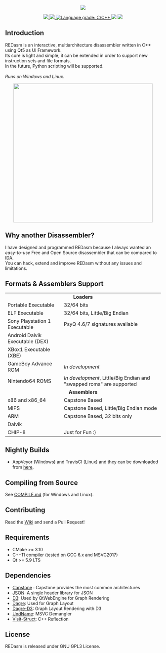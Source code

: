 <p align="center">
  <img src="https://raw.githubusercontent.com/REDasmOrg/REDasm/master/artwork/logo_readme_20190204.png"/>
  <p align="center">
    <a href="https://travis-ci.org/REDasmOrg/REDasm">
      <img src="https://img.shields.io/travis/REDasmOrg/REDasm.svg?style=flat-square&logo=travis">
    </a>
    <a href="https://ci.appveyor.com/project/Dax89/redasm">
      <img src="https://img.shields.io/appveyor/ci/Dax89/redasm.svg?style=flat-square&logo=appveyor">
    </a>
    <a href="https://lgtm.com/projects/g/REDasmOrg/REDasm/context:cpp">
      <img alt="Language grade: C/C++" src="https://img.shields.io/lgtm/grade/cpp/g/REDasmOrg/REDasm.svg?logo=lgtm&logoWidth=18">
    </a>
    <img src="https://img.shields.io/badge/license-GPL3-8e725e.svg?style=flat-square">
    <a href="https://github.com/ellerbrock/open-source-badges/">
      <img src="https://badges.frapsoft.com/os/v1/open-source.png?v=103">
    </a>
  </p>
</p>

## Introduction
REDasm is an interactive, multiarchitecture disassembler written in C++ using Qt5 as UI Framework.<br>
Its core is light and simple, it can be extended in order to support new instruction sets and file formats.<br>
In the future, Python scripting will be supported.<br><br>
*Runs on Windows and Linux.*<br>

<p align="center">
  <img height="450" src="https://raw.githubusercontent.com/REDasmOrg/REDasm/master/artwork/Slideshow_20190203.gif">
</p>

## Why another Disassembler?
I have designed and programmed REDasm because I always wanted an *easy-to-use* Free and Open Source disassembler that can be compared to IDA.<br>
You can hack, extend and improve REDasm without any issues and limitations.<br>

## Formats & Assemblers Support
<table>
  <tr> <!-- Loaders -->
    <td align="center" colspan="2"><b>Loaders</b></d>
  </tr>
  <tr>
    <td>Portable Executable</td>
    <td>32/64 bits</td>
  </tr>
  <tr>
    <td>ELF Executable</td>
    <td>32/64 bits, Little/Big Endian</td>
  </tr>
  <tr>
    <td>Sony Playstation 1 Executable</td>
    <td>PsyQ 4.6/7 signatures available</td>
  </tr>
  <tr>
    <td>Android Dalvik Executable (DEX)</td>
    <td></td>
  </tr>
  <tr>
    <td>XBox1 Executable (XBE)</td>
    <td></td>
  </tr>
  <tr>
    <td>GameBoy Advance ROM</td>
     <td><i>In development</i></td>
  </tr>
  <tr>
    <td>Nintendo64 ROMS</td>
    <td><i>In development</i>, Little/Big Endian and "swapped roms" are supported</td>
  </tr>
  <tr> <!-- Assemblers -->
    <td align="center" colspan="2"><b>Assemblers</b></d>
  </tr>
  <tr>
    <td>x86 and x86_64</td>
    <td>Capstone Based</td>
  </tr>
  <tr>
    <td>MIPS</td>
    <td>Capstone Based, Little/Big Endian mode</td>
  </tr>
  <tr>
    <td>ARM</td>
    <td>Capstone Based, 32 bits only</td>
  </tr>
  <tr>
    <td>Dalvik</td>
    <td></td>
  </tr>
  <tr>
    <td>CHIP-8</td>
    <td>Just for Fun :)</td>
  </tr>
</table>

## Nightly Builds
* AppVeyor (Windows) and TravisCI (Linux) and they can be downloaded from [here](https://github.com/REDasmOrg/REDasm-Builds).

## Compiling from Source
See [COMPILE.md](COMPILE.md) (for Windows and Linux).

## Contributing
Read the [Wiki](https://github.com/REDasmOrg/REDasm/wiki) and send a Pull Request!

## Requirements
- CMake >= 3.10
- C++11 compiler (tested on GCC 6.x and MSVC2017)
- Qt >= 5.9 LTS

## Dependencies
- [Capstone](https://github.com/aquynh/capstone) : Capstone provides the most common architectures
- [JSON](https://github.com/nlohmann/json): A single header library for JSON
- [D3](https://github.com/d3/d3): Used by QtWebEngine for Graph Rendering
- [Dagre](https://github.com/dagrejs/dagre): Used for Graph Layout
- [Dagre-D3](https://github.com/dagrejs/dagre-d3): Graph Layout Rendering with D3
- [UndName](https://github.com/wine-mirror/wine/blob/master/dlls/msvcrt/undname.c): MSVC Demangler
- [Visit-Struct](https://github.com/cbeck88/visit_struct): C++ Reflection

## License
REDasm is released under GNU GPL3 License.

